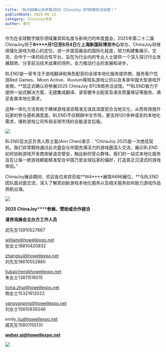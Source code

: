 ```yaml
---
title: "BLEND确认将参展2025 ChinaJoy BTOB商务洽谈馆！"
publishDate: 2025-06-13
category: ChinaJoy专区
author: 莱尔
---
```


作为在全球数字娱乐领域兼具知名度与影响力的年度盛会，2025年第二十二届ChinaJoy将于**8****月1日至8月4日**在**上海新国际博览中心**举办，ChinaJoy将继续强化游戏为核心的定位，进一步提高展会的国际化程度，努力构建集展示、交流、合作于一体的综合性平台，旨在为行业内的专业人士提供一个深入探讨行业发展趋势、分享前沿技术成果的场所，全力推动行业的发展和进步。

BLEND是一家专注于游戏翻译和角色配音的全球本地化服务提供商，服务客户包括Red Games、Moon Active、Illuvium等知名游戏公司以及多家中国大型游戏开发商，**现正式确认将参展2025 ChinaJoy BTOB商务洽谈馆。**BLEND致力于提供一站式解决方案，无缝集成翻译、录音棚专业配音及语言质量保证等服务，满足各类本地化需求。

这种一体化方法有助于确保游戏语言精准无误且深度契合当地文化，从而有效提升玩家的参与感和满意度。BLEND不仅精耕中文市场，更支持120多种语言的本地化需求，堪称游戏公司布局全球市场的全能语言后盾。

![](https://ec-net-1251389766.cos.ap-shanghai.myqcloud.com/wp-content/uploads/2025/06/20250613122257180.png)

BLEND亚太区负责人陈士盈(Ann Chen)表示：“ChinaJoy 2025是一次绝佳契机，我们非常期待通过此次盛会与中国充满活力的游戏圈深入交流，展示BLEND如何协助游戏开发商突破语言壁垒，触达新的受众群体。我们的一站式本地化服务旨在让每一款游戏都能精准契合中国乃至全球玩家的偏好，打造真正沉浸式的游戏体验。”

ChinaJoy展会期间，欢迎各位来宾莅临**W4****展馆A696展位，**与BLEND团队面对面交流，深入了解其创新游戏本地化服务以及相关服务如何助力游戏作品扬帆出海。

![](https://ec-net-1251389766.cos.ap-shanghai.myqcloud.com/wp-content/uploads/2025/06/20250613122300634.png)

**2025 ChinaJoy****参展、赞助或合作接洽**

**请咨询展会主办方工作人员**

武先生13910527667

william@howellexpo.net  
张女士18810420832

zhangsui@howellexpo.net  
刘先生18610552880

liubaichen@howellexpo.net  
朱女士13811516015

toma.zhu@howellexpo.net  
杨女士15321612022

yangyanping@howellexpo.net  
刘女士15810836246

emily\_liu@howellexpo.net  
戚先生15801155131

[**weber.qi@howellexpo.net**](mailto:weber.qi@howellexpo.net)

![](https://ec-net-1251389766.cos.ap-shanghai.myqcloud.com/wp-content/uploads/2025/06/20250613122303737.png)
